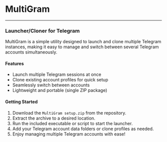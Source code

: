 # MultiGram

---

### Launcher/Cloner for Telegram

MultiGram is a simple utility designed to launch and clone multiple Telegram instances, making it easy to manage and switch between several Telegram accounts simultaneously.

#### Features

- Launch multiple Telegram sessions at once  
- Clone existing account profiles for quick setup  
- Seamlessly switch between accounts  
- Lightweight and portable (single ZIP package)  

#### Getting Started

1. Download the `MultiGram setup.zip` from the repository.  
2. Extract the archive to a desired location.  
3. Run the included executable or script to start the launcher.  
4. Add your Telegram account data folders or clone profiles as needed.  
5. Enjoy managing multiple Telegram accounts with ease!
